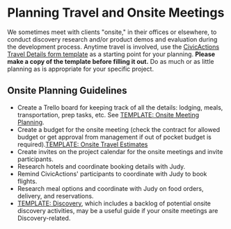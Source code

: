 # Planning Travel and Onsite Meetings

We sometimes meet with clients "onsite," in their offices or elsewhere, to conduct discovery research and/or product demos and evaluation during the development process. Anytime travel is involved, use the [CivicActions Travel Details form template](https://docs.google.com/forms/d/19rqLkEh1xzjpri-vfN68xxmXvfcb5ThmmzJu1I6YYnM/edit) as a starting point for your planning. **Please make a copy of the template before filling it out.** Do as much or as little planning as is appropriate for your specific project.

## Onsite Planning Guidelines

*   Create a Trello board for keeping track of all the details: lodging, meals, transportation, prep tasks, etc. See [TEMPLATE: Onsite Meeting Planning](https://trello.com/b/bAaDzP0s/template-onsite-meeting-planning).
*   Create a budget for the onsite meeting (check the contract for allowed budget or get approval from management if out of pocket budget is required).[TEMPLATE: Onsite Travel Estimates](https://docs.google.com/spreadsheets/d/1dMNIFuhIeDMtqyp5oYpsLrXO9CVRZ-5ooPoR54doW7U/edit?usp=drive_web&ouid=103893616702532363241)
*   Create invites on the project calendar for the onsite meetings and invite participants.
*   Research hotels and coordinate booking details with Judy.
*   Remind CivicActions' participants to coordinate with Judy to book flights.
*   Research meal options and coordinate with Judy on food orders, delivery, and reservations.
*   [TEMPLATE: Discovery](https://trello.com/b/TtMYHp1i/template-discovery), which includes a backlog of potential onsite discovery activities, may be a useful guide if your onsite meetings are Discovery-related.
